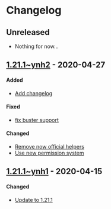 Changelog
=========

## Unreleased
- Nothing for now...

## [1.21.1~ynh2](https://github.com/YunoHost-Apps/netdata_ynh/pull/TBD) - 2020-04-27

#### Added
* [Add changelog]()

#### Fixed
- [fix buster support]()

#### Changed
* [Remove now official helpers]()
* [Use new permission system]()

## [1.21.1~ynh1](https://github.com/YunoHost-Apps/netdata_ynh/pull/41) - 2020-04-15

#### Changed
* [Update to 1.21.1](https://github.com/YunoHost-Apps/wordpress_ynh/pull/41)

